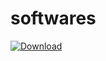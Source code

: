 # softwares

[![Download](https://img.shields.io/badge/Download-softwares-blue)](https://mega.nz/folder/afJxlZLB#UjyXxK74tisC6uBcI05dqw)


